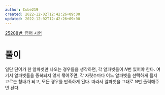 ```yaml
---
author: Cube219
created: 2022-12-02T12:42:26+09:00
updated: 2022-12-02T12:42:26+09:00
---
```


[25288번: 영어 시험](https://www.acmicpc.net/problem/25288)

# 풀이

일단 단어가 한 알파벳만 나오는 경우들을 생각하면, 각 알파벳들이 $N$번 있어야 한다. 여기서 알파벳들을 중복되지 않게 묶어주면, 각 자릿수마다 어느 알파벳을 선택하게 될지 고르는 형태가 되고, 모든 경우를 만족하게 된다. 따라서 알파벳을 그대로 $N$번 출력해주면 된다.
